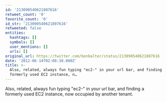 ```yaml
---
id: '213090540621807616'
retweet_count: '0'
favorite_count: '0'
id_str: '213090540621807616'
retweeted: false
entities:
  hashtags: []
  symbols: []
  user_mentions: []
  urls: []
original_url: https://twitter.com/benbalter/status/213090540621807616
date: '2012-06-14T02:08:38.000Z'
title: >-
  Also, related, always fun typing "ec2-" in your url bar, and finding a
  formerly used EC2 instance, n…
---
```


Also, related, always fun typing "ec2-" in your url bar, and finding a formerly used EC2 instance, now occupied by another tenant.